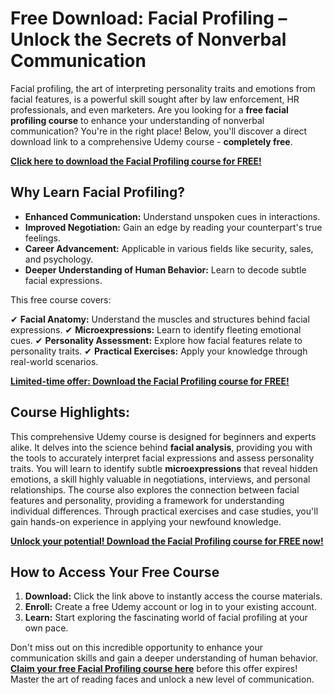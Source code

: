 # Free Download: Facial Profiling – Unlock the Secrets of Nonverbal Communication

Facial profiling, the art of interpreting personality traits and emotions from facial features, is a powerful skill sought after by law enforcement, HR professionals, and even marketers. Are you looking for a **free facial profiling course** to enhance your understanding of nonverbal communication? You're in the right place! Below, you'll discover a direct download link to a comprehensive Udemy course - **completely free**.

[**Click here to download the Facial Profiling course for FREE!**](https://udemywork.com/facial-profiling)

## Why Learn Facial Profiling?

*   **Enhanced Communication:** Understand unspoken cues in interactions.
*   **Improved Negotiation:** Gain an edge by reading your counterpart's true feelings.
*   **Career Advancement:** Applicable in various fields like security, sales, and psychology.
*   **Deeper Understanding of Human Behavior:** Learn to decode subtle facial expressions.

This free course covers:

✔ **Facial Anatomy:** Understand the muscles and structures behind facial expressions.
✔ **Microexpressions:** Learn to identify fleeting emotional cues.
✔ **Personality Assessment:** Explore how facial features relate to personality traits.
✔ **Practical Exercises:** Apply your knowledge through real-world scenarios.

[**Limited-time offer: Download the Facial Profiling course for FREE!**](https://udemywork.com/facial-profiling)

## Course Highlights:

This comprehensive Udemy course is designed for beginners and experts alike. It delves into the science behind **facial analysis**, providing you with the tools to accurately interpret facial expressions and assess personality traits. You will learn to identify subtle **microexpressions** that reveal hidden emotions, a skill highly valuable in negotiations, interviews, and personal relationships. The course also explores the connection between facial features and personality, providing a framework for understanding individual differences. Through practical exercises and case studies, you'll gain hands-on experience in applying your newfound knowledge.

[**Unlock your potential! Download the Facial Profiling course for FREE now!**](https://udemywork.com/facial-profiling)

## How to Access Your Free Course

1.  **Download:** Click the link above to instantly access the course materials.
2.  **Enroll:** Create a free Udemy account or log in to your existing account.
3.  **Learn:** Start exploring the fascinating world of facial profiling at your own pace.

Don't miss out on this incredible opportunity to enhance your communication skills and gain a deeper understanding of human behavior. **[Claim your free Facial Profiling course here](https://udemywork.com/facial-profiling)** before this offer expires! Master the art of reading faces and unlock a new level of communication.

